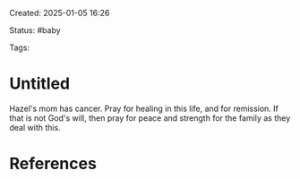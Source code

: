 Created: 2025-01-05 16:26

Status: #baby 

Tags:

# Untitled

Hazel's mom has cancer. Pray for healing in this life, and for remission. If that is not God's will, then pray for peace and strength for the family as they deal with this. 









# References